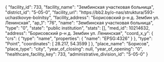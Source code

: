 {
    "facility_id": 733,
    "facility_name": "Зембинская участковая больница",
    "district_id": "5-05-0",
    "facility_url": "https:\/\/bb2.by\/o-nas\/struktura\/593-uchastkovye-bolnitsy",
    "facility_address": "Борисовский р-н д. Зембин ул. Ленинская",
    "ap_1": "76",
    "name": "Зембинская участковая больница",
    "type": "0",
    "state": "public institution",
    "stats": [],
    "med_id": 10214632,
    "address": "Борисовский р-н д. Зембин ул. Ленинская",
    "coord_x_y": {
        "crs": {
            "type": "name",
            "properties": {
                "name": "EPSG:4326"
            }
        },
        "type": "Point",
        "coordinates": [
            28.217,
            54.3599
        ]
    },
    "place_name": "Борисов",
    "place_type": "city",
    "year_of_closing": null,
    "year_of_opening": "0",
    "healthcare_facility_key": 733,
    "administrative_division_id": "5-05-0"
}
